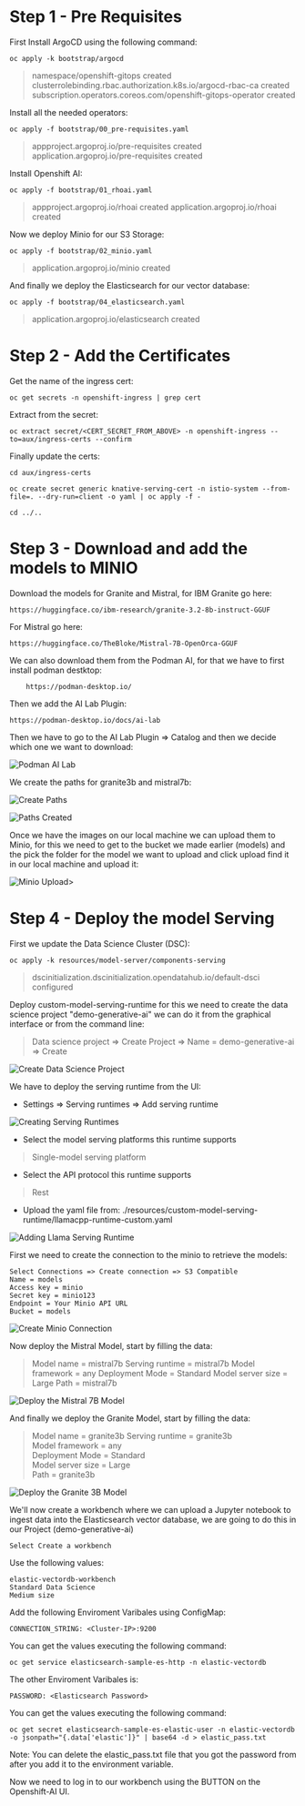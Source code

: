 # Step 1 - Pre Requisites

First Install ArgoCD using the following command:
    
    oc apply -k bootstrap/argocd 

>    namespace/openshift-gitops created
    clusterrolebinding.rbac.authorization.k8s.io/argocd-rbac-ca created
    subscription.operators.coreos.com/openshift-gitops-operator created

Install all the needed operators:
    
    oc apply -f bootstrap/00_pre-requisites.yaml

>    appproject.argoproj.io/pre-requisites created
    application.argoproj.io/pre-requisites created

Install Openshift AI:

    oc apply -f bootstrap/01_rhoai.yaml
    
>   appproject.argoproj.io/rhoai created
    application.argoproj.io/rhoai created

Now we deploy Minio for our S3 Storage:

    oc apply -f bootstrap/02_minio.yaml

>   application.argoproj.io/minio created

And finally we deploy the Elasticsearch for our vector database:

    oc apply -f bootstrap/04_elasticsearch.yaml

>   application.argoproj.io/elasticsearch created

# Step 2 - Add the Certificates

Get the name of the ingress cert:

    oc get secrets -n openshift-ingress | grep cert

Extract from the secret:

    oc extract secret/<CERT_SECRET_FROM_ABOVE> -n openshift-ingress --to=aux/ingress-certs --confirm

Finally update the certs:

    cd aux/ingress-certs 

    oc create secret generic knative-serving-cert -n istio-system --from-file=. --dry-run=client -o yaml | oc apply -f -

    cd ../..

# Step 3 - Download and add the models to MINIO

Download the models for Granite and Mistral, for IBM Granite go here:

    https://huggingface.co/ibm-research/granite-3.2-8b-instruct-GGUF

For Mistral go here:

    https://huggingface.co/TheBloke/Mistral-7B-OpenOrca-GGUF

We can also download them from the Podman AI, for that we have to first install podman destktop:

        https://podman-desktop.io/

Then we add the AI Lab Plugin:

    https://podman-desktop.io/docs/ai-lab

Then we have to go to the AI Lab Plugin => Catalog and then we decide which one we want to download:

![Podman AI Lab](/resources/images/01_podman-ai-lab.png)

We create the paths for granite3b and mistral7b:

![Create Paths](/resources/images/03_minio-create-path.png)

![Paths Created](/resources/images/04_minio-paths-x2.png)

Once we have the images on our local machine we can upload them to Minio, for this we need to get to the bucket we made earlier (models) and the pick the folder for the model we want to upload and click upload find it in our local machine and upload it:


![Minio Upload>](/resources/images/02_minio-upload.png)



# Step 4 - Deploy the model Serving

First we update the Data Science Cluster (DSC):

    oc apply -k resources/model-server/components-serving

>    dscinitialization.dscinitialization.opendatahub.io/default-dsci configured

Deploy custom-model-serving-runtime for this we need to create the data science project "demo-generative-ai" we can do it from the graphical interface or from the command line:

>    Data science project => Create Project => Name = demo-generative-ai => Create

![Create Data Science Project](/resources/images/05_create-dsp.png)

We have to deploy the serving runtime from the UI:

*   Settings => Serving runtimes => Add serving runtime 

![Creating Serving Runtimes](resources/images/06_serving-runtimes.png)

*   Select the model serving platforms this runtime supports
> Single-model serving platform
*   Select the API protocol this runtime supports
>  Rest

*   Upload the yaml file from: ./resources/custom-model-serving-runtime/llamacpp-runtime-custom.yaml

![Adding Llama Serving Runtime](resources/images/07_adding-llama-runtime.png)

First we need to create the connection to the minio to retrieve the models:

    Select Connections => Create connection => S3 Compatible
    Name = models
    Access key = minio
    Secret key = minio123
    Endpoint = Your Minio API URL
    Bucket = models

![Create Minio Connection](resources/images/08_minio-connection.png)

Now deploy the Mistral Model, start by filling the data: 

>   Model name = mistral7b
    Serving runtime = mistral7b
    Model framework = any
    Deployment Mode = Standard
    Model server size = Large
    Path = mistral7b

![Deploy the Mistral 7B Model](resources/images/09_mistral-model-deploy.png)

And finally we deploy the Granite Model, start by filling the data:

>   Model name = granite3b
    Serving runtime = granite3b    
    Model framework = any    
    Deployment Mode = Standard    
    Model server size = Large     
    Path = granite3b

![Deploy the Granite 3B Model](resources/images/10_granite-model-deploy.png)

We'll now create a workbench where we can upload a Jupyter notebook to ingest data into the Elasticsearch vector database, we are going to do this in our Project (demo-generative-ai)

    Select Create a workbench

Use the following values:

    elastic-vectordb-workbench
    Standard Data Science 
    Medium size

Add the following Enviroment Varibales using ConfigMap:

    CONNECTION_STRING: <Cluster-IP>:9200


You can get the values executing the following command:

    oc get service elasticsearch-sample-es-http -n elastic-vectordb

The other Enviroment Varibales is:

    PASSWORD: <Elasticsearch Password>

You can get the values executing the following command:

    oc get secret elasticsearch-sample-es-elastic-user -n elastic-vectordb -o jsonpath="{.data['elastic']}" | base64 -d > elastic_pass.txt

Note: You can delete the elastic_pass.txt file that you got the password from after you add it to the environment variable.

Now we need to log in to our workbench using the BUTTON on the Openshift-AI UI.
